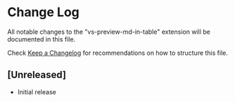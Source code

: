 # Change Log

All notable changes to the "vs-preview-md-in-table" extension will be documented in this file.

Check [Keep a Changelog](http://keepachangelog.com/) for recommendations on how to structure this file.

## [Unreleased]

- Initial release